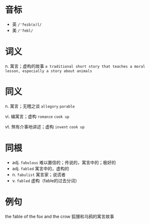 # 音标

- 英 `/'feɪb(ə)l/`
- 美 `/'febl/`

# 词义

n. 寓言；虚构的故事
`a traditional short story that teaches a moral lesson, especially a story about animals`

# 同义

n. 寓言；无稽之谈
`allegory` `parable`

vi. 编寓言；虚构
`romance` `cook up`

vt. 煞有介事地讲述；虚构
`invent` `cook up`

# 同根

- adj. `fabulous` 难以置信的；传说的，寓言中的；极好的
- adj. `fabled` 寓言中的，虚构的
- n. `fabulist` 寓言家；说谎者
- v. `fabled` 虚构（fable的过去分词）

# 例句

the fable of the fox and the crow
狐狸和乌鸦的寓言故事


